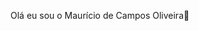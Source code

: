 Olá eu sou o Maurício de Campos Oliveira👋

<!--
**MauricioOliveira30/MauricioOliveira30** is a ✨ _special_ ✨ repository because its `README.md` (this file) appears on your GitHub profile.

Here are some ideas to get you started:

- 🔭 Hoje eu trabalho com um pouco dos dois front-end e back-end
- 🌱Estou estudando  Javascript,C#,PHP
- 👯 I’m looking to collaborate on ...
- 🤔 I’m looking for help with ...
- 
- 📫 Contate-me:Email mauriciooliveira3314@gmail.com
- 😄 Pronouns: Ele
- ⚡ Fun fact: ...
-->
